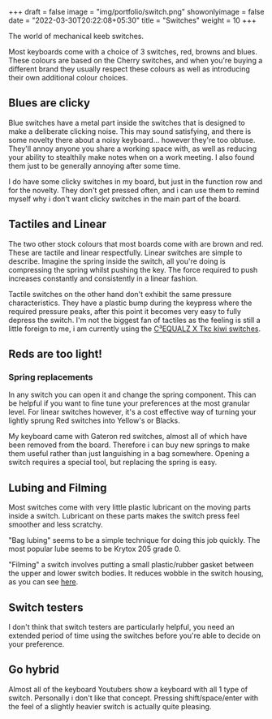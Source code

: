 +++
draft = false
image = "img/portfolio/switch.png"
showonlyimage = false
date = "2022-03-30T20:22:08+05:30"
title = "Switches"
weight = 10
+++

The world of mechanical keeb switches.
<!--more-->

Most keyboards come with a choice of 3 switches, red, browns and blues. These colours are based on the Cherry switches, and when you're buying a different brand they usually respect these colours as well as introducing their own additional colour choices.

## Blues are clicky

Blue switches have a metal part inside the switches that is designed to make a deliberate clicking noise. This may sound satisfying, and there is some novelty there about a noisy keyboard... however they're too obtuse. They'll annoy anyone you share a working space with, as well as reducing your ability to stealthily make notes when on a work meeting. I also found them just to be generally annoying after some time.

I do have some clicky switches in my board, but just in the function row and for the novelty. They don't get pressed often, and i can use them to remind myself why i don't want clicky switches in the main part of the board.

## Tactiles and Linear

The two other stock colours that most boards come with are brown and red. These are tactile and linear respectfully.
Linear switches are simple to describe. Imagine the spring inside the switch, all you're doing is compressing the spring whilst pushing the key. The force required to push increases constantly and consistently in a linear fashion.

Tactile switches on the other hand don't exhibit the same pressure characteristics. They have a plastic bump during the keypress where the required pressure peaks, after this point it becomes very easy to fully depress the switch.
I'm not the biggest fan of tactiles as the feeling is still a little foreign to me, i am currently using the [C³EQUALZ X Tkc kiwi switches](https://thekey.company/collections/accessories/products/c3-equalz-x-tkc-kiwi-switches).

## Reds are too light!

### Spring replacements

In any switch you can open it and change the spring component. This can be helpful if you want to fine tune your preferences at the most granular level.
For linear switches however, it's a cost effective way of turning your lightly sprung Red switches into Yellow's or Blacks.

My keyboard came with Gateron red switches, almost all of which have been removed from the board. Therefore i can buy new springs to make them useful rather than just languishing in a bag somewhere. Opening a switch requires a special tool, but replacing the spring is easy.

## Lubing and Filming

Most switches come with very little plastic lubricant on the moving parts inside a switch. Lubricant on these parts makes the switch press feel smoother and less scratchy.

"Bag lubing" seems to be a simple technique for doing this job quickly. The most popular lube seems to be Krytox 205 grade 0.

"Filming" a switch involves putting a small plastic/rubber gasket between the upper and lower switch bodies. It reduces wobble in the switch housing, as you can see [here](https://www.youtube.com/watch?v=ndT_TTQLflI).

## Switch testers

I don't think that switch testers are particularly helpful, you need an extended period of time using the switches before you're able to decide on your preference.

## Go hybrid

Almost all of the keyboard Youtubers show a keyboard with all 1 type of switch. Personally i don't like that concept. Pressing shift/space/enter with the feel of a slightly heavier switch is actually quite pleasing.
